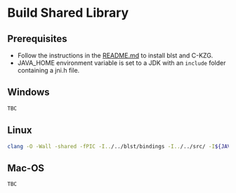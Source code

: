# Build Shared Library

## Prerequisites

* Follow the instructions in the [README.md](../../README.md) to install blst and C-KZG. 
* JAVA_HOME environment variable is set to a JDK with an `include` folder containing a jni.h file.

## Windows

```bat
TBC
```

## Linux

```bash
clang -O -Wall -shared -fPIC -I../../blst/bindings -I../../src/ -I${JAVA_HOME}/include -I${JAVA_HOME}/include/linux -o lib/libckzg4844jni.so c_kzg_4844_jni.c c_kzg_4844.o ../../lib/libblst.a
```

## Mac-OS

```bash
TBC
```

